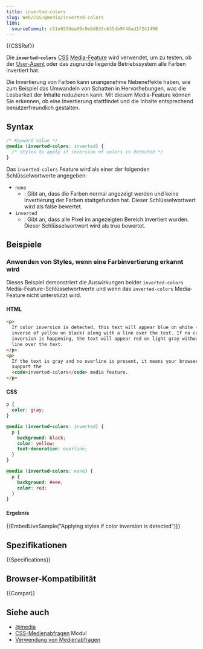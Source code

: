 ```yaml
---
title: inverted-colors
slug: Web/CSS/@media/inverted-colors
l10n:
  sourceCommit: c51e0599ea09c0e6d035c635db9f48ad1f241490
---
```


{{CSSRef}}

Die **`inverted-colors`** [CSS](/de/docs/Web/CSS) [Media-Feature](/de/docs/Web/CSS/@media#media_features) wird verwendet, um zu testen, ob der [User-Agent](/de/docs/Glossary/user_agent) oder das zugrunde liegende Betriebssystem alle Farben invertiert hat.

Die Invertierung von Farben kann unangenehme Nebeneffekte haben, wie zum Beispiel das Umwandeln von Schatten in Hervorhebungen, was die Lesbarkeit der Inhalte reduzieren kann. Mit diesem Media-Feature können Sie erkennen, ob eine Invertierung stattfindet und die Inhalte entsprechend benutzerfreundlich gestalten.

## Syntax

```css
/* Keyword value */
@media (inverted-colors: inverted) {
  /* styles to apply if inversion of colors is detected */
}
```

Das `inverted-colors` Feature wird als einer der folgenden Schlüsselwortwerte angegeben:

- `none`
  - : Gibt an, dass die Farben normal angezeigt werden und keine Invertierung der Farben stattgefunden hat. Dieser Schlüsselwortwert wird als false bewertet.
- `inverted`
  - : Gibt an, dass alle Pixel im angezeigten Bereich invertiert wurden. Dieser Schlüsselwortwert wird als true bewertet.

## Beispiele

### Anwenden von Styles, wenn eine Farbinvertierung erkannt wird

Dieses Beispiel demonstriert die Auswirkungen beider `inverted-colors` Media-Feature-Schlüsselwortwerte und wenn das `inverted-colors` Media-Feature nicht unterstützt wird.

#### HTML

```html
<p>
  If color inversion is detected, this text will appear blue on white (the
  inverse of yellow on black) along with a line over the text. If no color
  inversion is happening, the text will appear red on light gray without the
  line over the text.
</p>
<p>
  If the text is gray and no overline is present, it means your browser doesn't
  support the
  <code>inverted-colors</code> media feature.
</p>
```

#### CSS

```css
p {
  color: gray;
}

@media (inverted-colors: inverted) {
  p {
    background: black;
    color: yellow;
    text-decoration: overline;
  }
}

@media (inverted-colors: none) {
  p {
    background: #eee;
    color: red;
  }
}
```

#### Ergebnis

{{EmbedLiveSample("Applying styles if color inversion is detected")}}

## Spezifikationen

{{Specifications}}

## Browser-Kompatibilität

{{Compat}}

## Siehe auch

- [@media](/de/docs/Web/CSS/@media)
- [CSS-Medienabfragen](/de/docs/Web/CSS/CSS_media_queries) Modul
- [Verwendung von Medienabfragen](/de/docs/Web/CSS/CSS_media_queries/Using_media_queries)
